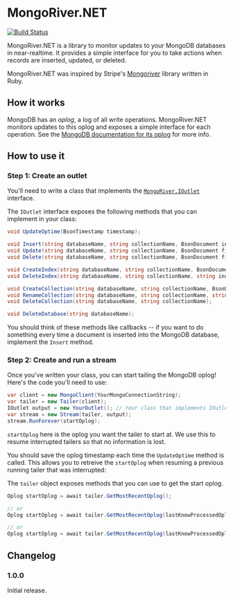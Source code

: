 # MongoRiver.NET

[![Build Status](https://travis-ci.org/kspearrin/MongoRiver.NET.svg?branch=master)](https://travis-ci.org/kspearrin/MongoRiver.NET)

MongoRiver.NET is a library to monitor updates to your MongoDB databases in
near-realtime. It provides a simple interface for you to take actions when
records are inserted, updated, or deleted.

MongoRiver.NET was inspired by Stripe's [Mongoriver](https://github.com/stripe/mongoriver)
library written in Ruby.


## How it works

MongoDB has an *oplog*, a log of all write operations. MongoRiver.NET monitors
updates to this oplog and exposes a simple interface for each operation.
See the [MongoDB documentation for its oplog](http://docs.mongodb.org/manual/core/replica-set-oplog/)
for more info.


## How to use it

### Step 1: Create an outlet

You'll need to write a class that implements the
[`MongoRiver.IOutlet`](https://github.com/kspearrin/MongoRiver.NET/blob/master/src/MongoRiver/IOutlet.cs) interface.

The `IOutlet` interface exposes the following methods that you can implement in your class:

```csharp
void UpdateOptime(BsonTimestamp timestamp);

void Insert(string databaseName, string collectionName, BsonDocument insertedDocument);
void Update(string databaseName, string collectionName, BsonDocument filterDocument, BsonDocument updatedDocument);
void Delete(string databaseName, string collectionName, BsonDocument filterDocument);

void CreateIndex(string databaseName, string collectionName, BsonDocument indexKeyDocument, BsonDocument optionsDocument);
void DeleteIndex(string databaseName, string collectionName, string indexName);

void CreateCollection(string databaseName, string collectionName, BsonDocument optionsDocument);
void RenameCollection(string databaseName, string collectionName, string newCollectionName);
void DeleteCollection(string databaseName, string collectionName);

void DeleteDatabase(string databaseName);
```

You should think of these methods like callbacks -- if you want to do something
every time a document is inserted into the MongoDB database, implement the
`Insert` method.

### Step 2: Create and run a stream

Once you've written your class, you can start tailing the MongoDB oplog! Here's
the code you'll need to use:

```csharp
var client = new MongoClient(YourMongoConnectionString);
var tailer = new Tailer(client);
IOutlet output = new YourOutlet(); // Your class that implements IOutlet here
var stream = new Stream(tailer, output);
stream.RunForever(startOplog);
```

`startOplog` here is the oplog you want the tailer to start at. We use
this to resume interrupted tailers so that no information is lost.

You should save the oplog timestamp each time the `UpdateOptime` method is called.
This allows you to retreive the `startOplog` when resuming a previous running
tailer that was interrupted:

The `tailer` object exposes methods that you can use to get the start oplog.

```csharp
Oplog startOplog = await tailer.GetMostRecentOplog();

// or
Oplog startOplog = await tailer.GetMostRecentOplog(lastKnowProcessedOplogTimestamp);

// or
Oplog startOplog = await tailer.GetMostRecentOplog(lastKnowProcessedOplogDateTime);
```

## Changelog

### 1.0.0

Initial release.
